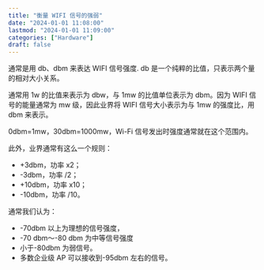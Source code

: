 ```yaml
---
title: "衡量 WIFI 信号的强弱"
date: "2024-01-01 11:08:00"
lastmod: "2024-01-01 11:09:00"
categories: ["Hardware"]
draft: false
---
```


通常是用 db、dbm 来表达 WIFI 信号强度. db 是一个纯粹的比值，只表示两个量的相对大小关系。

通常用 1w 的比值来表示为 dbw，与 1mw 的比值单位表示为 dbm。因为 WIFI 信号的能量通常为 mw 级，因此业界将 WIFI 信号大小表示为与 1mw 的强度比，用 dbm 来表示。

0dbm=1mw，30dbm=1000mw，Wi-Fi 信号发出时强度通常就在这个范围内。

此外，业界通常有这么一个规则：

-   +3dbm，功率 x2；
-   -3dbm，功率 /2；
-   +10dbm，功率 x10；
-   -10dbm，功率 /10。

通常我们认为：

-   -70dbm 以上为理想的信号强度，
-   -70 dbm～-80 dbm 为中等信号强度
-   小于-80dbm 为弱信号。
-   多数企业级 AP 可以接收到-95dbm 左右的信号。